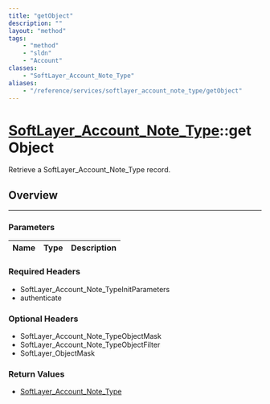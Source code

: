 ```yaml
---
title: "getObject"
description: ""
layout: "method"
tags:
    - "method"
    - "sldn"
    - "Account"
classes:
    - "SoftLayer_Account_Note_Type"
aliases:
    - "/reference/services/softlayer_account_note_type/getObject"
---
```

# [SoftLayer_Account_Note_Type](/reference/services/SoftLayer_Account_Note_Type)::getObject

Retrieve a SoftLayer_Account_Note_Type record.


## Overview 


-----

### Parameters 
|Name | Type | Description |
| --- | --- | --- |


### Required Headers
* SoftLayer_Account_Note_TypeInitParameters
* authenticate


### Optional Headers
* SoftLayer_Account_Note_TypeObjectMask
* SoftLayer_Account_Note_TypeObjectFilter
* SoftLayer_ObjectMask

### Return Values
* <a href='/reference/datatypes/SoftLayer_Account_Note_Type'>SoftLayer_Account_Note_Type </a>




